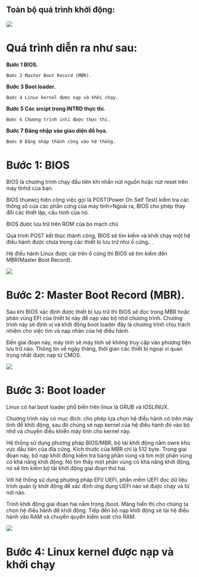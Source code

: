 ## Toàn bộ quá trình khởi động:
<img src="https://blogd.net/linux/qua-trinh-khoi-dong-he-dieu-hanh-linux/img/qua-trinh-khoi-dong-linux.jpg">

# Quá trình diễn ra như sau:
 **Bước 1 BIOS.**
 
 `Bước 2 Master Boot Record (MBR).`
 
 **Bước 3 Boot loader.**
 
 ` Bước 4 Linux kernel được nạp và khởi chạy. `
 
 **Bước 5 Các srcipt trong INTRD thực thi.**
 
 ` Bước 6 Chương trình inti được thực thi. `
 
 **Bước 7 Đăng nhập vào giao diện đồ họa.**
 
 `Bước 8 Đăng nhập thành công vào hệ thống.`
# Bước 1: BIOS

BIOS là chương trình chạy đầu tiên khi nhấn nút nguồn hoặc nút reset trên máy tinhd của bạn.

BIOS thuewcj hiện công việc gọi là POST(Power On Self Test) kiểm tra các thông số của các phần cứng của máy tính>Ngoài ra, BIOS cho phép thay đổi các thiết lập, cấu hình của nó.

BIOS được lưu trữ trên ROM của bo mạch chủ

Quá trình POST kết thúc thành công, BIOS sẽ tìm kiếm và khởi chạy một hệ điều hành được chứa trong các thiết bị lưu trữ như ổ cứng.. .

Hệ điều hành Linux được cài trên ổ cứng thì BIOS sẽ tìm kiếm đến MBR(Master Boot Record).

<img src="https://blogd.net/linux/qua-trinh-khoi-dong-he-dieu-hanh-linux/img/qua-trinh-boot-linux-giai-doan-BIOS.jpg">

# Bước 2: Master Boot Record (MBR).

Sau khi BIOS xác định được thiết bị lưu trữ thì BIOS sẽ đọc trong MBR hoặc phân vùng EFI của thiết bị này để nạp vào bộ nhớ chương trình. Chương trình này sẽ định vị và khởi động boot loader đây là chương trình chịu trách nhiệm cho việc tìm và nạp nhân của hệ điều hành.

Đến giai đoạn này, máy tính sẽ máy tính sẽ không truy cập vào phương tiện lưu trữ nào. Thông tin về ngày tháng, thời gian các thiết bị ngoại vi quan trọng nhất được nạp từ CMOS.

<img src="https://blogd.net/linux/qua-trinh-khoi-dong-he-dieu-hanh-linux/img/qua-trinh-boot-linux-giai-doan-Master-Boot-Record.jpg">

# Bước 3: Boot loader

Linux có hai boot loader phổ biến trên linux là GRUB và IOSLINUX.

Chương trình này có mục đích: cho phép lựa chọn hệ điều hành có trên máy tính để khởi động, sau đó chúng sẽ nạp kernel của hệ điều hành đó vào bộ nhớ và chuyển điều khiển máy tính cho kernel này.

Hệ thống sử dụng phương pháp BIOS/MBR, bộ tải khởi động nằm owre khu vực đầu tiên của đĩa cứng. Kích thước của MBR chỉ là 512 byte. Trong giai đoạn này, bộ nạp khởi động kiểm tra bảng phân vùng và tìm một phân vùng có khả năng khởi động. Nó tìm thấy một phân vùng có khả năng khởi động, nó sẽ tìm kiếm bộ tải khởi động giai đoạn thứ hai.

Với hệ thống sử dụng phương pháp EFI/ UEFI, phần mềm UEFI đọc dữ liệu trình quản lý khởi động để xác định ứng dụng UEFI nào sẽ được chạy và từ nơi nào.

Trình khởi động giai đoạn hai nằm trong /boot. Màng hiển thị cho chúng ta chọn hệ điều hành để khởi động. Tiếp đến bộ nạp khởi động sẽ tải hệ điều hành vào RAM và chuyển quyền kiểm soát cho RAM.

<img src="https://blogd.net/linux/qua-trinh-khoi-dong-he-dieu-hanh-linux/img/qua-trinh-boot-linux-giai-doan-Boot-Loader-chi-tiet.jpg">

# Bước 4: Linux kernel được nạp và khởi chạy



 
 


